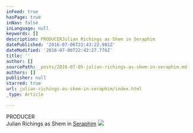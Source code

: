 ```yaml
---
inFeed: true
hasPage: true
inNav: false
inLanguage: null
keywords: []
description: PRODUCERJulian Richings as Shem in Seraphim
datePublished: '2016-07-06T22:43:22.981Z'
dateModified: '2016-07-06T22:42:27.776Z'
title: ''
author: []
sourcePath: _posts/2016-07-05-julian-richings-as-shem-in-seraphim.md
authors: []
publisher: null
starred: true
url: julian-richings-as-shem-in-seraphim/index.html
_type: Article

---
```

PRODUCER  
Julian Richings as Shem in [Seraphim][0]
![](https://the-grid-user-content.s3-us-west-2.amazonaws.com/3b989aa9-fa05-44f4-94b7-e6884c903b21.jpg)

[0]: http://www.imdb.com/title/tt5326346/?ref_=fn_al_tt_2